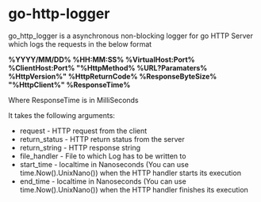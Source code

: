 # go-http-logger



go_http_logger is a asynchronous non-blocking logger for go HTTP Server which logs the requests in the below format

**%YYYY/MM/DD% %HH:MM:SS% %VirtualHost:Port% %ClientHost:Port% "%HttpMethod% %URL?Paramaters% %HttpVersion%" %HttpReturnCode% %ResponseByteSize% "%HttpClient%" %ResponseTime%**

Where ResponseTime is in MilliSeconds



It takes the following arguments:  <br/>

* request - HTTP request from the client  <br/>
* return_status - HTTP return status from the server  <br/>
* return_string - HTTP response string  <br/>
* file_handler - File to which Log has to be written to  <br/>
* start_time - localtime in Nanoseconds (You can use time.Now().UnixNano()) when the HTTP handler starts its execution  <br/>
* end_time - localtime in Nanoseconds (You can use time.Now().UnixNano()) when the HTTP handler finishes its execution  <br/>
